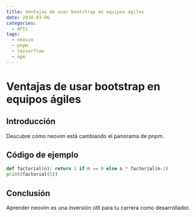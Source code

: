 ```yaml
---
title: Ventajas de usar bootstrap en equipos ágiles
date: 2030-03-06
categories:
  - APIs
tags:
  - neovim
  - pnpm
  - tensorflow
  - npm
---
```


# Ventajas de usar bootstrap en equipos ágiles

## Introducción

Descubre cómo neovim está cambiando el panorama de pnpm.

## Código de ejemplo

```python
def factorial(n): return 1 if n == 0 else n * factorial(n-1)
print(factorial(5))
```

## Conclusión

Aprender neovim es una inversión útil para tu carrera como desarrollador.